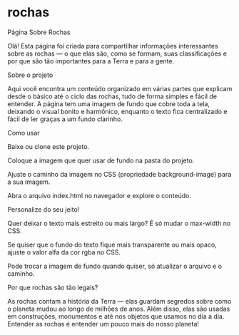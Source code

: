 # rochas

Página Sobre Rochas

Olá! Esta página foi criada para compartilhar informações interessantes sobre as rochas — o que elas são, como se formam, suas classificações e por que são tão importantes para a Terra e para a gente.

Sobre o projeto

Aqui você encontra um conteúdo organizado em várias partes que explicam desde o básico até o ciclo das rochas, tudo de forma simples e fácil de entender. A página tem uma imagem de fundo que cobre toda a tela, deixando o visual bonito e harmônico, enquanto o texto fica centralizado e fácil de ler graças a um fundo clarinho.

Como usar

Baixe ou clone este projeto.

Coloque a imagem que quer usar de fundo na pasta do projeto.

Ajuste o caminho da imagem no CSS (propriedade background-image) para a sua imagem.

Abra o arquivo index.html no navegador e explore o conteúdo.

Personalize do seu jeito!

Quer deixar o texto mais estreito ou mais largo? É só mudar o max-width no CSS.

Se quiser que o fundo do texto fique mais transparente ou mais opaco, ajuste o valor alfa da cor rgba no CSS.

Pode trocar a imagem de fundo quando quiser, só atualizar o arquivo e o caminho.

Por que rochas são tão legais?

As rochas contam a história da Terra — elas guardam segredos sobre como o planeta mudou ao longo de milhões de anos. Além disso, elas são usadas em construções, monumentos e até nos objetos que usamos no dia a dia. Entender as rochas é entender um pouco mais do nosso planeta!

